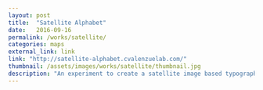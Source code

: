 ```yaml
---
layout: post
title:  "Satellite Alphabet"
date:   2016-09-16
permalink: /works/satellite/
categories: maps
external_link: link
link: "http://satellite-alphabet.cvalenzuelab.com/"
thumbnail: /assets/images/works/satellite/thumbnail.jpg
description: "An experiment to create a satellite image based typography."
---
```


